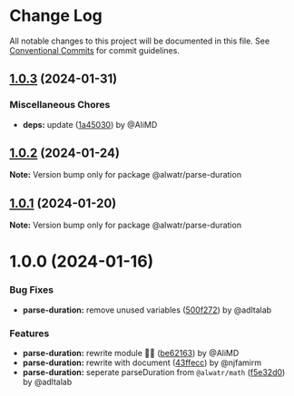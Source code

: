 # Change Log

All notable changes to this project will be documented in this file.
See [Conventional Commits](https://conventionalcommits.org) for commit guidelines.

## [1.0.3](https://github.com/Alwatr/nanolib/compare/@alwatr/parse-duration@1.0.2...@alwatr/parse-duration@1.0.3) (2024-01-31)

### Miscellaneous Chores

* **deps:** update ([1a45030](https://github.com/Alwatr/nanolib/commit/1a450305440b710a300787d4ca24b1ed8c6a39d7)) by @AliMD

## [1.0.2](https://github.com/Alwatr/nanolib/compare/@alwatr/parse-duration@1.0.1...@alwatr/parse-duration@1.0.2) (2024-01-24)

**Note:** Version bump only for package @alwatr/parse-duration

## [1.0.1](https://github.com/Alwatr/nanolib/compare/@alwatr/parse-duration@1.0.0...@alwatr/parse-duration@1.0.1) (2024-01-20)

**Note:** Version bump only for package @alwatr/parse-duration

# 1.0.0 (2024-01-16)

### Bug Fixes

- **parse-duration:** remove unused variables ([500f272](https://github.com/Alwatr/nanolib/commit/500f2727373daf12b6b8b84032244a88f197948e)) by @adltalab

### Features

- **parse-duration:** rewrite module 🤦🏻 ([be62163](https://github.com/Alwatr/nanolib/commit/be6216345cb3d4458307f55b8ae44f5ac60dda89)) by @AliMD
- **parse-duration:** rewrite with document ([43ffecc](https://github.com/Alwatr/nanolib/commit/43ffeccbc4a859ad838938a63fd52c82654cc9bb)) by @njfamirm
- **parse-duration:** seperate parseDuration from `@alwatr/math` ([f5e32d0](https://github.com/Alwatr/nanolib/commit/f5e32d080be1b5355463f77a2f23fbd0955b8b67)) by @adltalab
